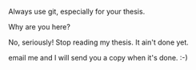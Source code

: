 Always use git, especially for your thesis.


Why are you here?


No, seriously! Stop reading my thesis. It ain't done yet.


email me and I will send you a copy when it's done. :-)

